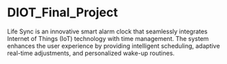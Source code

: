 # DIOT_Final_Project
Life Sync is an innovative smart alarm clock that seamlessly integrates Internet of Things (IoT) technology with time management. The system enhances the user experience by providing intelligent scheduling, adaptive real-time adjustments, and personalized wake-up routines.
